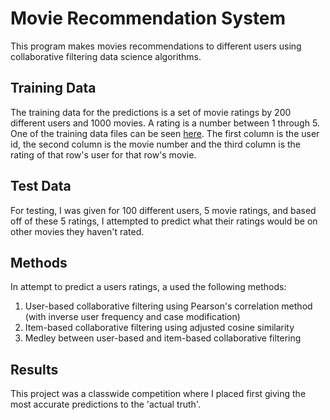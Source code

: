 # Movie Recommendation System

This program makes movies recommendations to different users using collaborative filtering data science algorithms.

## Training Data
The training data for the predictions is a set of movie ratings by 200 different users and 1000 movies. A rating is a number between 1 through 5. One of the training data files can be seen [here](https://github.com/kvelcich/Movie-Recommendation-System/blob/master/text/test20.txt). The first column is the user id, the second column is the movie number and the third column is the rating of that row's user for that row's movie.

## Test Data
For testing, I was given for 100 different users, 5 movie ratings, and based off of these 5 ratings, I attempted to predict what their ratings would be on other movies they haven't rated.

## Methods
In attempt to predict a users ratings, a used the following methods:
1. User-based collaborative filtering using Pearson's correlation method (with inverse user frequency and case modification)
2. Item-based collaborative filtering using adjusted cosine similarity
3. Medley between user-based and item-based collaborative filtering

## Results
This project was a classwide competition where I placed first giving the most accurate predictions to the 'actual truth'.
